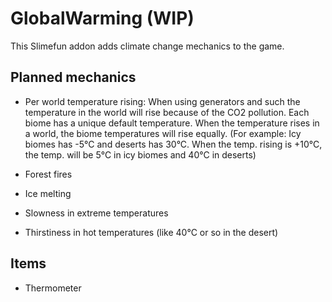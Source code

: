 # GlobalWarming (WIP)
This Slimefun addon adds climate change mechanics to the game.

## Planned mechanics
- Per world temperature rising: When using generators and such the temperature in the world will rise because of the CO2 pollution. Each biome has a unique default temperature. When the temperature rises in a world, the biome temperatures will rise equally. (For example: Icy biomes has -5°C and deserts has 30°C. When the temp. rising is +10°C, the temp. will be 5°C in icy biomes and 40°C in deserts)

- Forest fires
- Ice melting
- Slowness in extreme temperatures
- Thirstiness in hot temperatures (like 40°C or so in the desert)

## Items
- Thermometer
